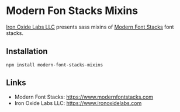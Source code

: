 # Modern Fon Stacks Mixins

[Iron Oxide Labs LLC](https://www.ironoxidelabs.com) presents sass mixins of [Modern Font Stacks](https://www.modernfontstacks.com) font stacks.

## Installation

`npm install modern-font-stacks-mixins`

## Links

-   Modern Font Stacks: https://www.modernfontstacks.com
-   Iron Oxide Labs LLC: https://www.ironoxidelabs.com
